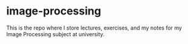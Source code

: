 # image-processing
This is the repo where I store lectures, exercises, and my notes for my Image Processing subject at university.
